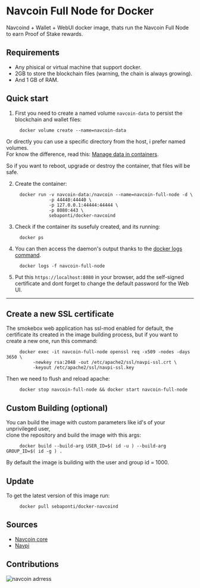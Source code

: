 Navcoin Full Node for Docker
============================

Navcoind + Wallet + WebUI docker image, thats run the Navcoin Full Node to earn Proof of Stake rewards.

Requirements
------------

* Any phisical or virtual machine that support docker.
* 2GB to store the blockchain files (warning, the chain is always growing).
* And 1 GB of RAM.

Quick start
-----------

1. First you need to create a named volume `navcoin-data` to persist the blockchain and wallet files:
```
     docker volume create --name=navcoin-data
```
Or directly you can use a specific directory from the host, i prefer named volumes.  
For know the difference, read this: [Manage data in containers](https://docs.docker.com/engine/tutorials/dockervolumes/).

So if you want to reboot, upgrade or destroy the container, that files will be safe.


2. Create the container:
```
     docker run -v navcoin-data:/navcoin --name=navcoin-full-node -d \
                -p 44440:44440 \
                -p 127.0.0.1:44444:44444 \
                -p 8080:443 \
                sebaponti/docker-navcoind
```
3. Check if the container its susefuly created, and its running:
```
     docker ps
```
4. You can then access the daemon's output thanks to the [docker logs command](https://docs.docker.com/reference/commandline/cli/#logs).
```
     docker logs -f navcoin-full-node
```
5. Put this `https://localhost:8080` in your browser, add the self-signed certificate and dont forget to change the default password for the Web UI.

---

Create a new SSL certificate
----------------------------

The smokebox web application has ssl-mod enabled for default, the certificate its created in the image building process, 
but if you want to create a new one, run this command:

```
     docker exec -it navcoin-full-node openssl req -x509 -nodes -days 3650 \
          -newkey rsa:2048 -out /etc/apache2/ssl/navpi-ssl.crt \
          -keyout /etc/apache2/ssl/navpi-ssl.key
```

Then we need to flush and reload apache:

```
     docker stop navcoin-full-node && docker start navcoin-full-node
```

Custom Building (optional)
--------------------------

You can build the image with custom parameters like id's of your unprivileged user,  
clone the repository and build the image with this args:
```
     docker build --build-arg USER_ID=$( id -u ) --build-arg GROUP_ID=$( id -g ) .
```
By default the image is building with the user and group id = 1000.


Update
------

To get the latest version of this image run:
```
     docker pull sebaponti/docker-navcoind
```

Sources
-------

- [Navcoin core](https://github.com/NAVCoin/navcoin-core)
- [Navpi](https://github.com/NAVCoin/navpi)

Contributions
-------------
![navcoin adrress](https://raw.githubusercontent.com/sebaponti/docker-navcoind/master/qr-code.png "Tips")
